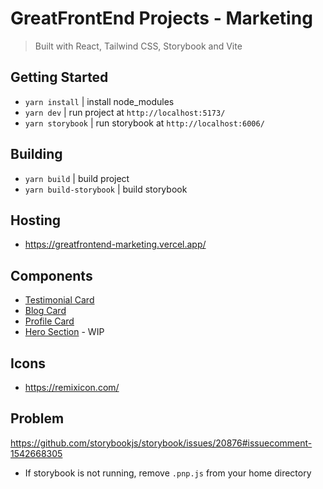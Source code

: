 # GreatFrontEnd Projects - Marketing
> Built with React, Tailwind CSS, Storybook and Vite

## Getting Started
- `yarn install` | install node_modules
- `yarn dev` | run project at `http://localhost:5173/`
- `yarn storybook` | run storybook at `http://localhost:6006/`

## Building
- `yarn build` | build project
- `yarn build-storybook` | build storybook

## Hosting

- https://greatfrontend-marketing.vercel.app/

## Components
- [Testimonial Card](https://github.com/randyphalla/greatfrontend-testimonial-card)
- [Blog Card](https://greatfrontend-marketing.vercel.app/iframe.html?globals=&args=&id=components-blog-card--default)
- [Profile Card](https://greatfrontend-marketing.vercel.app/iframe.html?globals=&args=&id=components-profile-card--default)
- [Hero Section]() - WIP

## Icons
- https://remixicon.com/

## Problem

https://github.com/storybookjs/storybook/issues/20876#issuecomment-1542668305
- If storybook is not running, remove `.pnp.js` from your home directory
